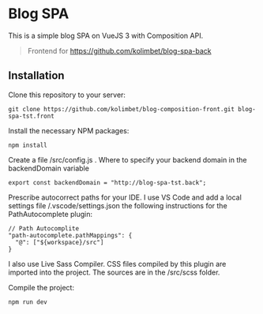 # Blog SPA

This is a simple blog SPA on VueJS 3 with Composition API.

> Frontend for https://github.com/kolimbet/blog-spa-back

## Installation

Clone this repository to your server:

```
git clone https://github.com/kolimbet/blog-composition-front.git blog-spa-tst.front
```

Install the necessary NPM packages:

```
npm install
```

Create a file /src/config.js . Where to specify your backend domain in the backendDomain variable

```
export const backendDomain = "http://blog-spa-tst.back";
```

Prescribe autocorrect paths for your IDE. I use VS Code and add a local
settings file /.vscode/settings.json the following instructions for the PathAutocomplete plugin:

```
// Path Autocomplite
"path-autocomplete.pathMappings": {
  "@": ["${workspace}/src"]
}
```

I also use Live Sass Compiler. CSS files compiled by this plugin are imported into the project. The sources are in the /src/scss folder.

Compile the project:

```
npm run dev
```

